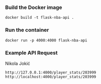 ### Build the Docker image

```
docker build -t flask-nba-api .
```

### Run the container

```
docker run -p 4000:4000 flask-nba-api
```

### Example API Request

Nikola Jokić

```
http://127.0.0.1:4000/player_stats/203999
http://localhost:4000/player_stats/203999
```
